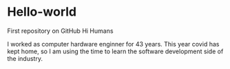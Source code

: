 # Hello-world
First repository on GitHub
Hi Humans

I worked as computer hardware enginner for 43 years.  This year covid has kept home, 
so I am using the time to learn the software development side of the industry. 
